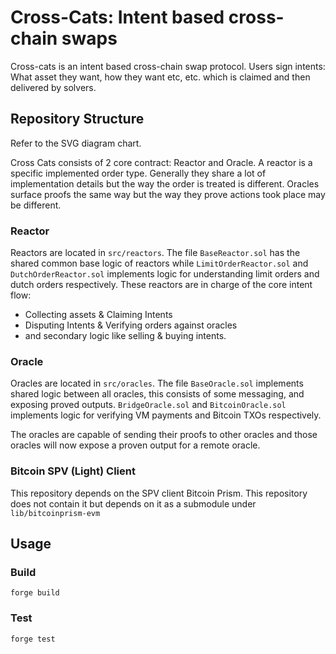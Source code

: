 # Cross-Cats: Intent based cross-chain swaps

Cross-cats is an intent based cross-chain swap protocol. Users sign intents: What asset they want, how they want etc, etc. which is claimed and then delivered by solvers.

## Repository Structure

Refer to the SVG diagram chart.

Cross Cats consists of 2 core contract: Reactor and Oracle. A reactor is a specific implemented order type. Generally they share a lot of implementation details but the way the order is treated is different. Oracles surface proofs the same way but the way they prove actions took place may be different.

### Reactor

Reactors are located in `src/reactors`. The file `BaseReactor.sol` has the shared common base logic of reactors while `LimitOrderReactor.sol` and `DutchOrderReactor.sol` implements logic for understanding limit orders and dutch orders respectively. These reactors are in charge of the core intent flow:
- Collecting assets & Claiming Intents
- Disputing Intents & Verifying orders against oracles
- and secondary logic like selling & buying intents.

### Oracle

Oracles are located in `src/oracles`. The file `BaseOracle.sol` implements shared logic between all oracles, this consists of some messaging, and exposing proved outputs. `BridgeOracle.sol` and `BitcoinOracle.sol` implements logic for verifying VM payments and Bitcoin TXOs respectively.

The oracles are capable of sending their proofs to other oracles and those oracles will now expose a proven output for a remote oracle.

### Bitcoin SPV (Light) Client

This repository depends on the SPV client Bitcoin Prism. This repository does not contain it but depends on it as a submodule under `lib/bitcoinprism-evm`

## Usage

### Build

```shell
forge build
```

### Test

```shell
forge test
```